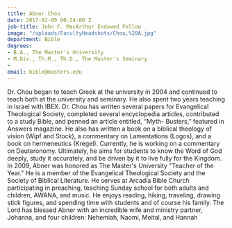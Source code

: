 ```yaml
---
title: Abner Chou
date: 2017-02-09 00:24:00 Z
job-title: John F. MacArthur Endowed Fellow
image: "/uploads/FacultyHeadshots/Chou,%20A.jpg"
department: Bible
degrees:
- B.A., The Master's University
- M.Div., Th.M., Th.D., The Master's Seminary
- 
email: bible@masters.edu
---
```


Dr. Chou began to teach Greek at the university in 2004 and continued to teach both at the university and seminary. He also spent two years teaching in Israel with IBEX. Dr. Chou has written several papers for Evangelical Theological Society, completed several encyclopedia articles, contributed to a study Bible, and penned an article entitled, “Myth- Busters,” featured in Answers magazine. He also has written a book on a biblical theology of vision (Wipf and Stock), a commentary on Lamentations (Logos), and a book on hermeneutics (Kregel). Currently, he is working on a commentary on Deuteronomy. Ultimately, he aims for students to know the Word of God deeply, study it accurately, and be driven by it to live fully for the Kingdom. In 2009, Abner was honored as The Master's University "Teacher of the Year." He is a member of the Evangelical Theological Society and the Society of Biblical Literature. He serves at Arcadia Bible Church participating in preaching, teaching Sunday school for both adults and children, AWANA, and music. He enjoys reading, hiking, traveling, drawing stick figures, and spending time with students and of course his family. The Lord has blessed Abner with an incredible wife and ministry partner, Johanna, and four children: Nehemiah, Naomi, Meital, and Hannah